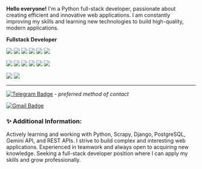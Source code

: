**Hello everyone!**
I'm a Python full-stack developer, passionate about creating efficient and innovative web applications.
I am constantly improving my skills and learning new technologies to build high-quality, modern applications.

**Fullstack Developer**

<img src="https://img.shields.io/badge/Python-3776AB?style=for-the-badge&logo=python&logoColor=white" /> <img src="https://img.shields.io/badge/FastAPI-%2338761d?style=for-the-badge&logo=fastapi&logoColor=white" /> <img src="https://img.shields.io/badge/Django-092E20?style=for-the-badge&logo=django&logoColor=white" /> <img src="https://img.shields.io/badge/JavaScript-F7DF1E?style=for-the-badge&logo=javascript&logoColor=black" /> <img src="https://img.shields.io/badge/HTML5-E34F26?style=for-the-badge&logo=html5&logoColor=white" /> <img src="https://img.shields.io/badge/CSS3-1572B6?style=for-the-badge&logo=css3&logoColor=white" />

<img src="https://img.shields.io/badge/Next.JS-%23ff9900?style=for-the-badge&logo=next.js&logoColor=blue" /> <img src="https://img.shields.io/badge/PostgreSQL-316192?style=for-the-badge&logo=postgresql&logoColor=white" /> <img src="https://img.shields.io/badge/React-20232A?style=for-the-badge&logo=react&logoColor=61DAFB" /> <img src="https://img.shields.io/badge/Git-F05032?style=for-the-badge&logo=git&logoColor=white" /> <img src="https://img.shields.io/badge/Docker-2CA5E0?style=for-the-badge&logo=docker&logoColor=white" /> <img src="https://img.shields.io/badge/Redis-DC382D?style=for-the-badge&logo=redis&logoColor=white" />

<img src="https://img.shields.io/badge/Cloudflare-%231155cc?style=for-the-badge&logo=cloudflare&logoColor=yelow" /> <img src="https://img.shields.io/badge/Amazon%20EC2-%23ff9900?style=for-the-badge&logo=amazon&logoColor=blue" />

<hr>

[![Telegram Badge](https://img.shields.io/badge/Telegram-2CA5E0?style=for-the-badge&logo=telegram&logoColor=white)](https://t.me/YarmarkaAr) - *preferred method of contact*

[![Gmail Badge](https://img.shields.io/badge/Gmail-D14836?style=for-the-badge&logo=gmail&logoColor=white)](mailto:rex6961@gmail.com)

### ✨ Additional Information:

Actively learning and working with Python, Scrapy, Django, PostgreSQL, Gemini API, and REST APIs. I strive to build complex and interesting web applications. Experienced in teamwork and always open to acquiring new knowledge. Seeking a full-stack developer position where I can apply my skills and grow professionally.
